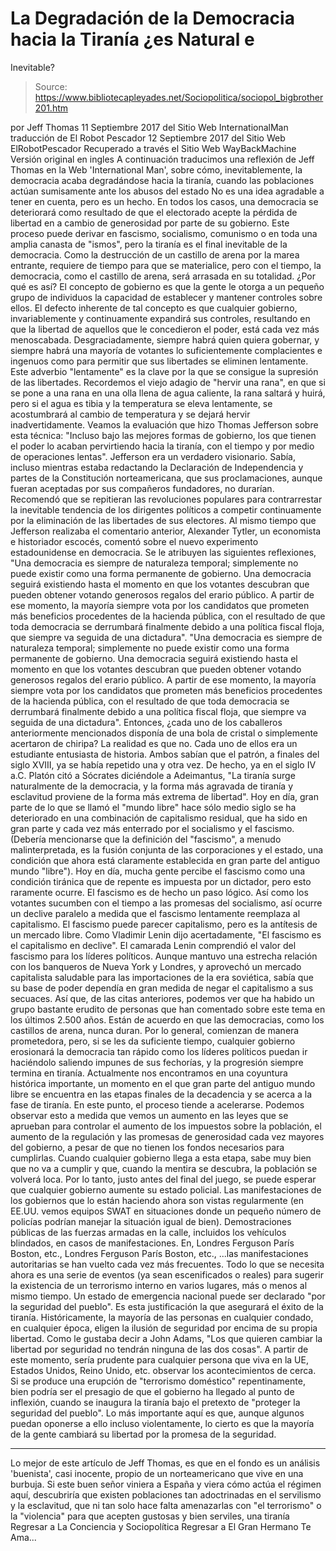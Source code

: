 # La Degradación de la Democracia hacia la Tiranía ¿es Natural e 
Inevitable?

> Source: https://www.bibliotecapleyades.net/Sociopolitica/sociopol_bigbrother201.htm

por Jeff Thomas
11 Septiembre 2017
del Sitio Web InternationalMan traducción de El Robot Pescador 12 Septiembre 2017 del Sitio Web ElRobotPescador
Recuperado a través el Sitio Web WayBackMachine
Versión original en ingles
A continuación traducimos
una reflexión de Jeff Thomas en la Web 'International Man',
sobre cómo, inevitablemente,
la democracia acaba degradándose hacia la tiranía,
cuando las poblaciones actúan sumisamente
ante los abusos del estado
No es una idea agradable a tener en cuenta, pero es un hecho.
En todos los casos, una democracia se deteriorará como resultado de que el electorado acepte la pérdida de libertad en a cambio de generosidad por parte de su gobierno.
Este proceso puede derivar en fascismo, socialismo, comunismo o en toda una amplia canasta de "ismos", pero la tiranía es el final inevitable de la democracia. Como la destrucción de un castillo de arena por la marea entrante, requiere de tiempo para que se materialice, pero con el tiempo, la democracia, como el castillo de arena, será arrasada en su totalidad. ¿Por qué es así? El concepto de gobierno es que la gente le otorga a un pequeño grupo de individuos la capacidad de establecer y mantener controles sobre ellos.
El defecto inherente de tal concepto es que cualquier gobierno, invariablemente y continuamente expandirá sus controles, resultando en que la libertad de aquellos que le concedieron el poder, está cada vez más menoscabada. Desgraciadamente, siempre habrá quien quiera gobernar, y siempre habrá una mayoría de votantes lo suficientemente complacientes e ingenuos como para permitir que sus libertades se eliminen lentamente.
Este adverbio "lentamente" es la clave por la que se consigue la supresión de las libertades. Recordemos el viejo adagio de "hervir una rana", en que si se pone a una rana en una olla llena de agua caliente, la rana saltará y huirá, pero si el agua es tibia y la temperatura se eleva lentamente, se acostumbrará al cambio de temperatura y se dejará hervir inadvertidamente.
Veamos la evaluación que hizo Thomas Jefferson sobre esta técnica:
"Incluso bajo las mejores formas de gobierno, los que tienen el poder lo acaban pervirtiendo hacia la tiranía, con el tiempo y por medio de operaciones lentas".
Jefferson era un verdadero visionario.
Sabía, incluso mientras estaba redactando la Declaración de Independencia y partes de la Constitución norteamericana, que sus proclamaciones, aunque fueran aceptadas por sus compañeros fundadores, no durarían. Recomendó que se repitieran las revoluciones populares para contrarrestar la inevitable tendencia de los dirigentes políticos a competir continuamente por la eliminación de las libertades de sus electores. Al mismo tiempo que Jefferson realizaba el comentario anterior, Alexander Tytler, un economista e historiador escocés, comentó sobre el nuevo experimento estadounidense en democracia. Se le atribuyen las siguientes reflexiones,
"Una democracia es siempre de naturaleza temporal; simplemente no puede existir como una forma permanente de gobierno. Una democracia seguirá existiendo hasta el momento en que los votantes descubran que pueden obtener votando generosos regalos del erario público. A partir de ese momento, la mayoría siempre vota por los candidatos que prometen más beneficios procedentes de la hacienda pública, con el resultado de que toda democracia se derrumbará finalmente debido a una política fiscal floja, que siempre va seguida de una dictadura".
"Una democracia es siempre de naturaleza temporal; simplemente no puede existir como una forma permanente de gobierno.
Una democracia seguirá existiendo hasta el momento en que los votantes descubran que pueden obtener votando generosos regalos del erario público.
A partir de ese momento, la mayoría siempre vota por los candidatos que prometen más beneficios procedentes de la hacienda pública, con el resultado de que toda democracia se derrumbará finalmente debido a una política fiscal floja, que siempre va seguida de una dictadura".
Entonces, ¿cada uno de los caballeros anteriormente mencionados disponía de una bola de cristal o simplemente acertaron de chiripa?
La realidad es que no. Cada uno de ellos era un estudiante entusiasta de historia. Ambos sabían que el patrón, a finales del siglo XVIII, ya se había repetido una y otra vez.
De hecho, ya en el siglo IV a.C. Platón citó a Sócrates diciéndole a Adeimantus,
"La tiranía surge naturalmente de la democracia, y la forma más agravada de tiranía y esclavitud proviene de la forma más extrema de libertad".
Hoy en día, gran parte de lo que se llamó el "mundo libre" hace sólo medio siglo se ha deteriorado en una combinación de capitalismo residual, que ha sido en gran parte y cada vez más enterrado por el socialismo y el fascismo.
(Debería mencionarse que la definición del "fascismo", a menudo malinterpretada, es la fusión conjunta de las corporaciones y el estado, una condición que ahora está claramente establecida en gran parte del antiguo mundo "libre"). Hoy en día, mucha gente percibe el fascismo como una condición tiránica que de repente es impuesta por un dictador, pero esto raramente ocurre.
El fascismo es de hecho un paso lógico. Así como los votantes sucumben con el tiempo a las promesas del socialismo, así ocurre un declive paralelo a medida que el fascismo lentamente reemplaza al capitalismo.
El fascismo puede parecer capitalismo, pero es la antítesis de un mercado libre. Como Vladimir Lenin dijo acertadamente,
"El fascismo es el capitalismo en declive".
El camarada Lenin comprendió el valor del fascismo para los líderes políticos.
Aunque mantuvo una estrecha relación con los banqueros de Nueva York y Londres, y aprovechó un mercado capitalista saludable para las importaciones de la era soviética, sabía que su base de poder dependía en gran medida de negar el capitalismo a sus secuaces.
Así que, de las citas anteriores, podemos ver que ha habido un grupo bastante erudito de personas que han comentado sobre este tema en los últimos 2.500 años.
Están de acuerdo en que las democracias, como los castillos de arena, nunca duran.
Por lo general, comienzan de manera prometedora, pero, si se les da suficiente tiempo, cualquier gobierno erosionará la democracia tan rápido como los líderes políticos puedan ir haciéndolo saliendo impunes de sus fechorías, y la progresión siempre termina en tiranía. Actualmente nos encontramos en una coyuntura histórica importante, un momento en el que gran parte del antiguo mundo libre se encuentra en las etapas finales de la decadencia y se acerca a la fase de tiranía. En este punto, el proceso tiende a acelerarse.
Podemos observar esto a medida que vemos un aumento en las leyes que se aprueban para controlar el aumento de los impuestos sobre la población, el aumento de la regulación y las promesas de generosidad cada vez mayores del gobierno, a pesar de que no tienen los fondos necesarios para cumplirlas. Cuando cualquier gobierno llega a esta etapa, sabe muy bien que no va a cumplir y que, cuando la mentira se descubra, la población se volverá loca.
Por lo tanto, justo antes del final del juego, se puede esperar que cualquier gobierno aumente su estado policial. Las manifestaciones de los gobiernos que lo están haciendo ahora son vistas regularmente (en EE.UU. vemos equipos SWAT en situaciones donde un pequeño número de policías podrían manejar la situación igual de bien). Demostraciones públicas de las fuerzas armadas en la calle, incluidos los vehículos blindados, en casos de manifestaciones. En,
Londres Ferguson París Boston, etc.,
Londres
Ferguson
París
Boston, etc.,
...las manifestaciones autoritarias se han vuelto cada vez más frecuentes.
Todo lo que se necesita ahora es una serie de eventos (ya sean escenificados o reales) para sugerir la existencia de un terrorismo interno en varios lugares, más o menos al mismo tiempo.
Un estado de emergencia nacional puede ser declarado "por la seguridad del pueblo".
Es esta justificación la que asegurará el éxito de la tiranía.
Históricamente, la mayoría de las personas en cualquier condado, en cualquier época, eligen la ilusión de seguridad por encima de su propia libertad. Como le gustaba decir a John Adams,
"Los que quieren cambiar la libertad por seguridad no tendrán ninguna de las dos cosas".
A partir de este momento, sería prudente para cualquier persona que viva en la UE, Estados Unidos, Reino Unido, etc. observar los acontecimientos de cerca. Si se produce una erupción de "terrorismo doméstico" repentinamente, bien podría ser el presagio de que el gobierno ha llegado al punto de inflexión, cuando se inaugura la tiranía bajo el pretexto de "proteger la seguridad del pueblo". Lo más importante aquí es que, aunque algunos puedan oponerse a ello incluso violentamente, lo cierto es que la mayoría de la gente cambiará su libertad por la promesa de la seguridad.
***
Lo mejor de este artículo de Jeff Thomas, es que en el fondo es un análisis 'buenista', casi inocente, propio de un norteamericano que vive en una burbuja. Si este buen señor viniera a España y viera cómo actúa el régimen aquí, descubriría que existen poblaciones tan adoctrinadas en el servilismo y la esclavitud, que ni tan solo hace falta amenazarlas con "el terrorismo" o la "violencia" para que acepten gustosas y bien serviles, una tiranía
Regresar a La Conciencia y Sociopolítica
Regresar a El Gran Hermano Te Ama...
